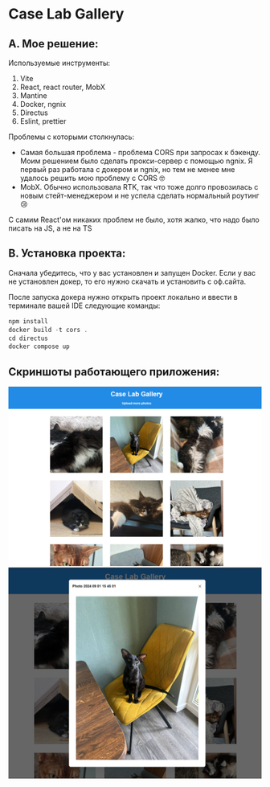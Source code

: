 # Case Lab Gallery

## A. Мое решение:

Используемые инструменты:

1. Vite
2. React, react router, MobX
3. Mantine
4. Docker, ngnix
5. Directus
6. Eslint, prettier

Проблемы с которыми столкнулась:

- Самая большая проблема - проблема CORS при запросах к бэкенду. Моим решением было сделать прокси-сервер с помощью ngnix.
  Я первый раз работала с докером и ngnix, но тем не менее мне удалось решить мою проблему с CORS 🤓
- MobX. Обычно использовала RTK, так что тоже долго провозилась с новым стейт-менеджером и не успела сделать нормальный роутинг 😢

C самим React'ом никаких проблем не было, хотя жалко, что надо было писать на JS, а не на TS

## B. Установка проекта:

Сначала убедитесь, что у вас установлен и запущен Docker.
Если у вас не установлен докер, то его нужно скачать и установить с оф.сайта.

После запуска докера нужно открыть проект локально и ввести в терминале вашей IDE следующие команды:

```js
npm install
docker build -t cors .
cd directus
docker compose up
```

## Скриншоты работающего приложения:

<img src="./public/gallery.png"/>

<img src="./public/modal.png/">
